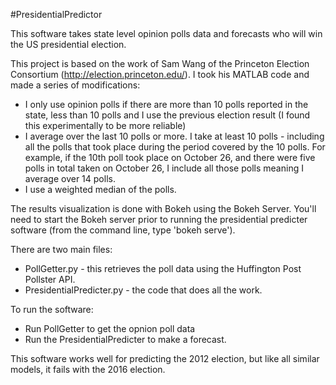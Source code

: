 #PresidentialPredictor

This software takes state level opinion polls data and forecasts who will win the US presidential election.

This project is based on the work of Sam Wang of the Princeton Election Consortium (http://election.princeton.edu/). I took his MATLAB code and made a series of modifications:
* I only use opinion polls if there are more than 10 polls reported in the state, less than 10 polls and I use the previous election result (I found this experimentally to be more reliable)
* I average over the last 10 polls or more. I take at least 10 polls - including all the polls that took place during the period covered by the 10 polls. For example, if the 10th poll took place on October 26, and there were five polls in total taken on October 26, I include all those polls meaning I average over 14 polls.
* I use a weighted median of the polls.

The results visualization is done with Bokeh using the Bokeh Server. You'll need to start the Bokeh server prior to running the presidential predicter software (from the command line, type 'bokeh serve').

There are two main files:
* PollGetter.py - this retrieves the poll data using the Huffington Post Pollster API.
* PresidentialPredicter.py - the code that does all the work.

To run the software:
* Run PollGetter to get the opnion poll data
* Run the PresidentialPredicter to make a forecast.

This software works well for predicting the 2012 election, but like all similar models, it fails with the 2016 election.
